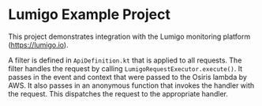 # Lumigo Example Project

This project demonstrates integration with the Lumigo monitoring platform (https://lumigo.io).

A filter is defined in `ApiDefinition.kt` that is applied to all requests. The filter handles the request by calling `LumigoRequestExecutor.execute()`. It passes in the event and context that were passed to the Osiris lambda by AWS. It also passes in an anonymous function that invokes the handler with the request. This dispatches the request to the appropriate handler.
